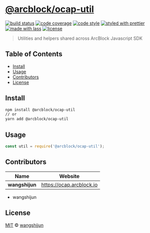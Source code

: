 # [**@arcblock/ocap-util**](https://github.com/arcblock/arc-javascript-sdk)

[![build status](https://img.shields.io/travis/ArcBlock/arc-javascript-sdk.svg)](https://travis-ci.org/ArcBlock/arc-javascript-sdk)
[![code coverage](https://img.shields.io/codecov/c/github/ArcBlock/arc-javascript-sdk.svg)](https://codecov.io/gh/ArcBlock/arc-javascript-sdk)
[![code style](https://img.shields.io/badge/code_style-XO-5ed9c7.svg)](https://github.com/sindresorhus/xo)
[![styled with prettier](https://img.shields.io/badge/styled_with-prettier-ff69b4.svg)](https://github.com/prettier/prettier)
[![made with lass](https://img.shields.io/badge/made_with-lass-95CC28.svg)](https://lass.js.org)
[![license](https://img.shields.io/github/license/ArcBlock/arc-javascript-sdk.svg)](LICENSE)

> Utilities and helpers shared across ArcBlock Javascript SDK

## Table of Contents

- [Install](#install)
- [Usage](#usage)
- [Contributors](#contributors)
- [License](#license)

## Install

```sh
npm install @arcblock/ocap-util
// or
yarn add @arcblock/ocap-util
```

## Usage

```js
const util = require('@arcblock/ocap-util');
```

## Contributors

| Name           | Website                    |
| -------------- | -------------------------- |
| **wangshijun** | <https://ocap.arcblock.io> |

- wangshijun

## License

[MIT](LICENSE) © [wangshijun](https://ocap.arcblock.io)
